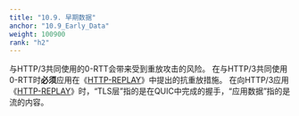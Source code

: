 ```yaml
---
title: "10.9. 早期数据"
anchor: "10.9_Early_Data"
weight: 100900
rank: "h2"
---
```


与HTTP/3共同使用的0-RTT会带来受到重放攻击的风险。
在与HTTP/3共同使用0-RTT时**必须**应用在《[HTTP-REPLAY]()》中提出的抗重放措施。
在向HTTP/3应用《[HTTP-REPLAY]()》时，“TLS层”指的是在QUIC中完成的握手，“应用数据”指的是流的内容。
